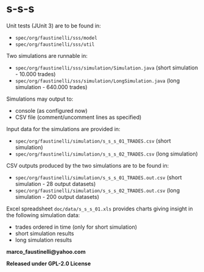 # s-s-s

Unit tests (JUnit 3) are to be found in:

 - `spec/org/faustinelli/sss/model`
 - `spec/org/faustinelli/sss/util`


Two simulations are runnable in:

 - `spec/org/faustinelli/sss/simulation/Simulation.java` (short simulation - 10.000 trades)
 - `spec/org/faustinelli/sss/simulation/LongSimulation.java` (long simulation - 640.000 trades)

Simulations may output to:

 - console (as configured now)
 - CSV file (comment/uncomment lines as specified)

Input data for the simulations are provided in:

 - `spec/org/faustinelli/simulation/s_s_s_01_TRADES.csv` (short simulation)
 - `spec/org/faustinelli/simulation/s_s_s_02_TRADES.csv` (long simulation)

CSV outputs produced by the two simulations are to be found in:

 - `spec/org/faustinelli/simulation/s_s_s_01_TRADES.out.csv` (short simulation - 28 output datasets)
 - `spec/org/faustinelli/simulation/s_s_s_02_TRADES.out.csv` (long simulation - 200 output datasets)

Excel spreadsheet `doc/data/s_s_s_01.xls` provides charts giving insight in the following simulation data:

 - trades ordered in time (only for short simulation)
 - short simulation results
 - long simulation results

__marco_faustinelli@yahoo.com__

__Released under GPL-2.0 License__
